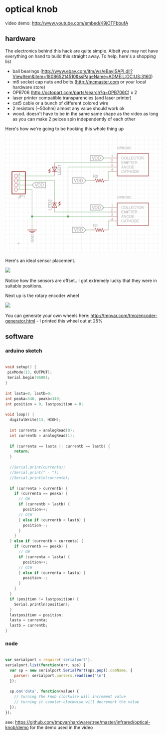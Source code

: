 # optical knob

video demo: http://www.youtube.com/embed/K9jOTFbbufA

## hardware

The electronics behind this hack are quite simple. Albeit you may not have everything on hand to build this straight away.  To help, here's a shopping list

 * ball bearings (http://www.ebay.com/itm/ws/eBayISAPI.dll?ViewItem&item=180865214510&ssPageName=ADME:L:OC:US:3160)
 * m6 socket cap nuts and bolts (http://mcmaster.com or your local hardware store)
 * OPB706 (http://octopart.com/parts/search?q=OPB706C) x 2 
 * laser printer compatible transparencies (and laser printer)
 * cat5 cable or a bunch of different colored wire
 * 2 resistors (~50ohm) almost any value should work ok
 * wood. doesn't have to be in the same same shape as the video as long as you can make 2 peices spin independently of each other

Here's how we're going to be hooking this whole thing up

<img src="https://github.com/tmpvar/hardware/raw/master/infrared/optical-knob/img/optical-knob.schematic.png" />

Here's an ideal sensor placement.

<img src="https://raw.github.com/tmpvar/hardware/master/infrared/optical-knob/img/knob-sensors-top.jpeg" />

Notice how the sensors are offset.. I got extremely lucky that they were in suitable positions.

Next up is the rotary encoder wheel

<img src="https://raw.github.com/tmpvar/hardware/master/infrared/optical-knob/img/encoder-wheel.jpeg" />

You can generate your own wheels here: http://tmpvar.com/tmp/encoder-generator.html - I printed this wheel out at 25%


## software 

### arduino sketch

```c

void setup() {
 pinMode(13, OUTPUT);
 Serial.begin(9600);
}

int lasta=0, lastb=0;
int peaka=346, peakb=349;
int position = 0, lastposition = 0;

void loop() {
  digitalWrite(13, HIGH);
  
  int currenta = analogRead(0);
  int currentb = analogRead(1);
  
  if (currenta == lasta || currentb == lastb) {
    return; 
  }
  
  //Serial.print(currenta);
  //Serial.print(" - ");
  //Serial.println(currentb);
  
  if (currenta > currentb) {
    if (currenta == peaka) {
      // CW
      if (currentb > lastb) {
        position++;
      // CCW
      } else if (currentb < lastb) {
        position--;
      }     
    }
  } else if (currentb > currenta) {
    if (currentb == peakb) {
      // CW
      if (currenta < lasta) {
        position++;
      // CCW
      } else if (currenta > lasta) {
        position--;
      }     
    }
  }
  if (position != lastposition) {
    Serial.println(position);
  }
  lastposition = position;
  lasta = currenta;
  lastb = currentb;
}

```

### node

```javascript

var serialport = require('serialport'),
serialport.list(function(err, sps) {
  var sp = new serialport.SerialPort(sps.pop().comName, {
    parser: serialport.parsers.readline('\n')
  });

  sp.on('data', function(value) {
    // turning the knob clockwise will increment value
    // turning it counter-clockwise will decrement the value
  });
});

```

see: https://github.com/tmpvar/hardware/tree/master/infrared/optical-knob/demo for the demo used in the video